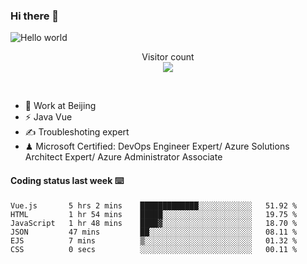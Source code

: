 ### Hi there 👋

<img src="https://raw.githubusercontent.com/sagar-viradiya/sagar-viradiya/master/resources/banner.png" alt="Hello world">
<p align="center"> 
  Visitor count<br/>
  <img src="https://profile-counter.glitch.me/youszoe/count.svg" />
</p>
<br/>

- 🍻 Work at Beijing 
- ⚡ Java Vue
- ✍️ Troubleshoting expert
- ♟  Microsoft Certified: DevOps Engineer Expert/ Azure Solutions Architect Expert/ Azure Administrator Associate

#### Coding status last week ⌨️

<!--START_SECTION:waka-->

```text
Vue.js       5 hrs 2 mins    █████████████░░░░░░░░░░░░   51.92 %
HTML         1 hr 54 mins    █████░░░░░░░░░░░░░░░░░░░░   19.75 %
JavaScript   1 hr 48 mins    ████▓░░░░░░░░░░░░░░░░░░░░   18.70 %
JSON         47 mins         ██░░░░░░░░░░░░░░░░░░░░░░░   08.11 %
EJS          7 mins          ▒░░░░░░░░░░░░░░░░░░░░░░░░   01.32 %
CSS          0 secs          ░░░░░░░░░░░░░░░░░░░░░░░░░   00.11 %
```

<!--END_SECTION:waka-->

<br/>
<center><img src="http://ghchart.rshah.org/409ba5/yousazoe" alt="" /></center>


